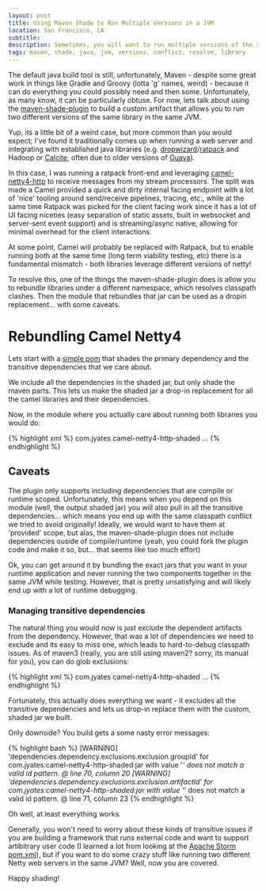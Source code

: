 ```yaml
---
layout: post
title: Using Maven Shade to Run Multiple Versions in a JVM
location: San Francisco, CA
subtitle:
description: Sometimes, you will want to run multiple versions of the same library in the same JVM. Maybe you are writing a framework to run arbitrary user code or maybe you are just integrating with legacy code; either way, you will need a way to run both versions of some library in the same JVM - enter the maven-shade-plugin. It would be lovely if it were just a drop-in solution, but - as with most things maven - there are a few caveats
tags: maven, shade, java, jvm, versions, conflict, resolve, library
---
```


The default java build tool is still, unfortunately, Maven - despite some great work in things like Gradle and Groovy (lotta 'g' names, weird) - because it can do everything you could possibly need and then some. Unfortunately, as many know, it can be particularly obtuse. For now, lets talk about using the [maven-shade-plugin](https://maven.apache.org/components/plugins/maven-shade-plugin/) to build a custom artifact that allows you to run two different versions of the same library in the same JVM.

Yup, its a little bit of a weird case, but more common than you would expect; I've found it traditionally comes up when running a web server and integrating with established java libraries (e.g. [dropwizard](http://www.dropwizard.io/)/[ratpack](http://ratpack.io/) and Hadoop or [Calcite](http://calcite.incubator.apache.org/), often due to older versions of [Guava](http://guava-libraries.googlecode.com/)).

In this case, I was running a ratpack front-end and leveraging [camel-netty4-http](http://camel.apache.org/netty4-http.html) to receive messages from my stream processors. The split was made a Camel provided a quick and dirty internal facing endpoint with a lot of 'nice' tooling around send/receive pipelines, tracing, etc., while at the same time Ratpack was picked for the client facing work since it has a lot of UI facing niceties (easy separation of static assets, built in websocket and server-sent event support) and is streaming/async native, allowing for minimal overhead for the client interactions.

At some point, Camel will probably be replaced with Ratpack, but to enable running both at the same time (long term viability testing, etc) there is a fundamental mismatch - both libraries leverage different versions of netty!

To resolve this, one of the things the maven-shade-plugin does is allow you to rebundle libraries under a different namespace, which resolves classpath clashes. Then the module that rebundles that jar can be used as a dropin replacement... with some caveats.

# Rebundling Camel Netty4

Lets start with a [simple pom](https://gist.github.com/jyates/fc3d9b427099b750184c) that shades the primary dependency and the transitive dependencies that we care about.

We include all the dependencies in the shaded jar, but only shade the maven parts. This lets us make the shaded jar a drop-in replacement for all the camel libraries and their dependencies.

Now, in the module where you actually care about running both libraries you would do:

{% highlight xml %}
<dependencies>
    <!-- Camel as an abstraction for interacting with the webserver -->
    <dependency>
      <groupId>com.jyates</groupId>
      <artifactId>camel-netty4-http-shaded</artifactId>
    </dependency>
...
</dependencies>
{% endhighlight %}

## Caveats

The plugin only supports including dependencies that are compile or runtime scoped. Unfortunately, this means when you depend on this module (well, the output shaded jar) you will also pull in all the transitive dependencies... which means you end up with the same classpath conflict we tried to avoid originally! Ideally, we would want to have them at 'provided' scope, but alas, the maven-shade-plugin does not include dependencies ouside of compile/runtime (yeah, you could fork the plugin code and make it so, but... that seems like too much effort)

Ok, you can get around it by bundling the exact jars that you want in your runtime application and never running the two components together in the same JVM while testing. However, that is pretty unsatisfying and will likely end up with a lot of runtime debugging.

### Managing transitive dependencies

The natural thing you would now is just exclude the dependent artifacts from the dependency. However, that was a lot of dependencies we need to exclude and its easy to miss one, which leads to hard-to-debug classpath issues. As of maven3 (really, you are still using maven2? sorry, its manual for you), you can do glob exclusions:

{% highlight xml %}
<dependencies>
    <!-- Camel as an abstraction for interacting with the webserver -->
    <dependency>
      <groupId>com.jyates</groupId>
      <artifactId>camel-netty4-http-shaded</artifactId>
      <exclusions>
        <exclusion>
          <groupId>*</groupId>
          <artifactId>*</artifactId>
        </exclusion>
      </exclusions>
    </dependency>
...
</dependencies>
{% endhighlight %}

Fortunately, this actually does everything we want - it excludes all the transitive dependencies and lets us drop-in replace them with the custom, shaded jar we built. 

Only downside? You build gets a some nasty error messages:

{% highlight bash %}
[WARNING] 'dependencies.dependency.exclusions.exclusion.groupId' for com.jyates:camel-netty4-http-shaded:jar with value '*' does not match a valid id pattern. @ line 70, column 20
[WARNING] 'dependencies.dependency.exclusions.exclusion.artifactId' for com.jyates:camel-netty4-http-shaded:jar with value '*' does not match a valid id pattern. @ line 71, column 23
{% endhighlight %}

Oh well, at least everything works.

Generally, you won't need to worry about these kinds of transitive issues if you are building a framework that runs external code and want to support artibitrary user code (I learned a lot from looking at the [Apache Storm pom.xml](https://github.com/apache/storm/blob/master/pom.xml)), but if you want to do some crazy stuff like running two different Netty web servers in the same JVM? Well, now you are covered.

Happy shading!


